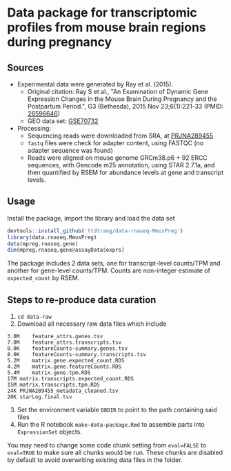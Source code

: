 # Data package for transcriptomic profiles from mouse brain regions during pregnancy

## Sources

  * Experimental data were generated by Ray et al. (2015).
    * Original citation: Ray S et al., "An Examination of Dynamic Gene Expression Changes in the Mouse Brain During Pregnancy and the Postpartum Period.", G3 (Bethesda), 2015 Nov 23;6(1):221-33 (PMID: [26596646](https://www.ncbi.nlm.nih.gov/pubmed/26596646))
    * GEO data set: [GSE70732](https://www.ncbi.nlm.nih.gov/geo/query/acc.cgi?acc=GSE70732)
  * Processing:
    * Sequencing reads were downloaded from SRA, at [PRJNA289455](https://www.ncbi.nlm.nih.gov/bioproject/?term=PRJNA289455)
    * `fastq` files were check for adapter content, using FASTQC (no adapter sequence was found)
    *  Reads were aligned on mouse genome GRCm38.p6 + 92 ERCC sequences, with Gencode m25 annotation, using STAR 2.7.1a, and then quantified by RSEM for abundance levels at gene and transcript levels.
  
## Usage

Install the package, import the library and load the data set

```R
devtools::install_github('ttdtrang/data-rnaseq-MmusPreg')
library(data.rnaseq.MmusPreg)
data(mpreg.rnaseq.gene)
dim(mpreg.rnaseq.gene@assayData$exprs)
```

The package includes 2 data sets, one for transcript-level counts/TPM and another for gene-level counts/TPM. Counts are non-integer estimate of `expected_count` by RSEM.

## Steps to re-produce data curation

1. `cd data-raw`
2. Download all necessary raw data files which include
```
3.0M	feature_attrs.genes.tsv
7.0M	feature_attrs.transcripts.tsv
8.0K	featureCounts-summary.genes.tsv
8.0K	featureCounts-summary.transcripts.tsv
5.2M	matrix.gene.expected_count.RDS
4.2M	matrix.gene.featureCounts.RDS
5.4M	matrix.gene.tpm.RDS
17M	matrix.transcripts.expected_count.RDS
15M	matrix.transcripts.tpm.RDS
24K	PRJNA289455_metadata_cleaned.tsv
20K	starLog.final.tsv
```
3. Set the environment variable `DBDIR` to point to the path containing said files
4. Run the R notebook `make-data-package.Rmd` to assemble parts into `ExpressionSet` objects.

You may need to change some code chunk setting from `eval=FALSE` to `eval=TRUE` to make sure all chunks would be run. These chunks are disabled by default to avoid overwriting existing data files in the folder.
